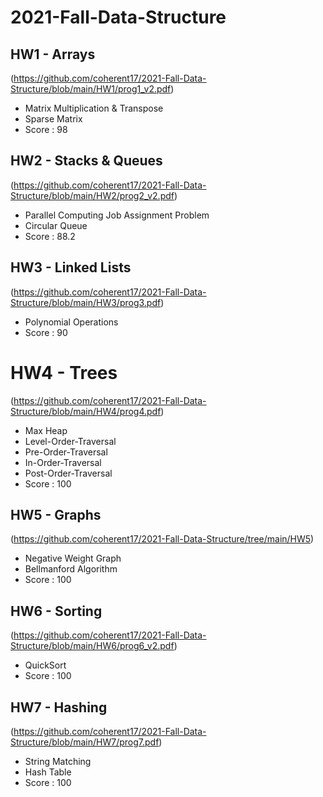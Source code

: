 # 2021-Fall-Data-Structure

## HW1 - Arrays 
(https://github.com/coherent17/2021-Fall-Data-Structure/blob/main/HW1/prog1_v2.pdf)
*	Matrix Multiplication & Transpose
*	Sparse Matrix
*	Score : 98

## HW2 - Stacks & Queues 
(https://github.com/coherent17/2021-Fall-Data-Structure/blob/main/HW2/prog2_v2.pdf)
*	Parallel Computing Job Assignment Problem
*	Circular Queue
*	Score : 88.2

## HW3 - Linked Lists 
(https://github.com/coherent17/2021-Fall-Data-Structure/blob/main/HW3/prog3.pdf)
*	Polynomial Operations
*	Score : 90

# HW4 - Trees 
(https://github.com/coherent17/2021-Fall-Data-Structure/blob/main/HW4/prog4.pdf)
*	Max Heap
*	Level-Order-Traversal
*	Pre-Order-Traversal
*	In-Order-Traversal
*	Post-Order-Traversal
*	Score : 100

## HW5 - Graphs 
(https://github.com/coherent17/2021-Fall-Data-Structure/tree/main/HW5)
*	Negative Weight Graph
*	Bellmanford Algorithm
*	Score : 100

## HW6 - Sorting 
(https://github.com/coherent17/2021-Fall-Data-Structure/blob/main/HW6/prog6_v2.pdf)
*	QuickSort
*	Score : 100

## HW7 - Hashing 
(https://github.com/coherent17/2021-Fall-Data-Structure/blob/main/HW7/prog7.pdf)
*	String Matching
*	Hash Table
*	Score : 100
